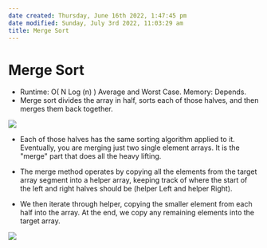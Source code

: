 ```yaml
---
date created: Thursday, June 16th 2022, 1:47:45 pm
date modified: Sunday, July 3rd 2022, 11:03:29 am
title: Merge Sort
---
```


# Merge Sort

- Runtime: O( N Log (n) ) Average and Worst Case. Memory: Depends.
- Merge sort divides the array in half, sorts each of those halves, and then merges them back together.

![](https://media.geeksforgeeks.org/wp-content/cdn-uploads/Merge-Sort-Tutorial.png)

- Each of those halves has the same sorting algorithm applied to it. Eventually, you are merging just two single element arrays. It is the "merge" part that does all the heavy lifting.

- The merge method operates by copying all the elements from the target array segment into a helper array, keeping track of where the start of the left and right halves should be (helper Left and helper Right).

- We then iterate through helper, copying the smaller element from each half into the array. At the end, we copy any remaining elements into the target array.

![](https://i.stack.imgur.com/RwILJ.png)

